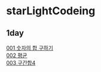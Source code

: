 # starLightCodeing

## 1day
[001 숫자의 합 구하기](./001%EC%88%AB%EC%9E%90%EC%9D%98%ED%95%A9%EA%B5%AC%ED%95%98%EA%B8%B0/)  
[002 평균](./002%ED%8F%89%EA%B7%A0%EA%B5%AC%ED%95%98%EA%B8%B0/)  
[003 구간합4](./003%EA%B5%AC%EA%B0%84%ED%95%A94/)  